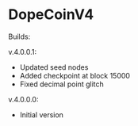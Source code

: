 DopeCoinV4
============

Builds:

v.4.0.0.1:

- Updated seed nodes
- Added checkpoint at block 15000
- Fixed decimal point glitch

v.4.0.0.0:

- Initial version
